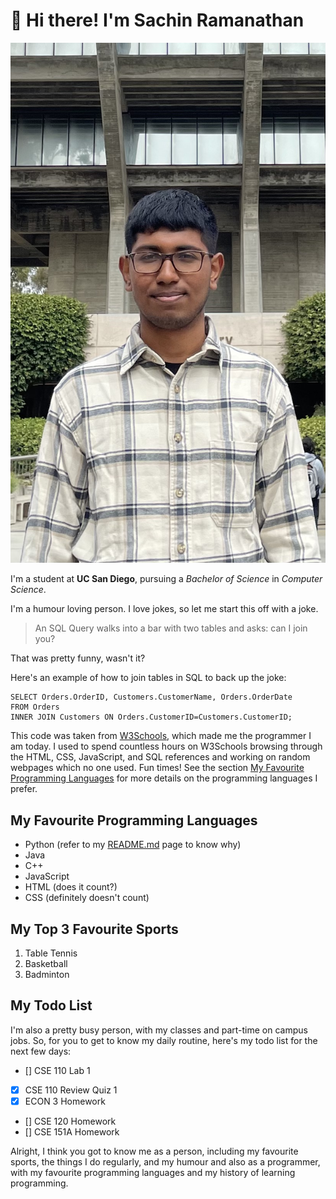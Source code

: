 # 👋 Hi there! I'm Sachin Ramanathan

![Picture of me](picture.jpeg)

I'm a student at **UC San Diego**, pursuing a *Bachelor of Science* in *Computer Science*.


I'm a humour loving person. I love jokes, so let me start this off with a joke.

> An SQL Query walks into a bar with two tables and asks: can I join you?

That was pretty funny, wasn't it?

Here's an example of how to join tables in SQL to back up the joke:

```
SELECT Orders.OrderID, Customers.CustomerName, Orders.OrderDate
FROM Orders
INNER JOIN Customers ON Orders.CustomerID=Customers.CustomerID;
```

This code was taken from [W3Schools](https://www.w3schools.com/sql/sql_join.asp), which made me the programmer I am today. I used to spend countless hours on W3Schools browsing through the HTML, CSS, JavaScript, and SQL references and working on random webpages which no one used. Fun times! See the section [My Favourite Programming Languages](#my-favourite-programming-languages) for more details on the programming languages I prefer.

## My Favourite Programming Languages

- Python (refer to my [README.md](README.md) page to know why)
- Java
- C++
- JavaScript
- HTML (does it count?)
- CSS (definitely doesn't count)

## My Top 3 Favourite Sports

1. Table Tennis
2. Basketball
3. Badminton

## My Todo List

I'm also a pretty busy person, with my classes and part-time on campus jobs. 
So, for you to get to know my daily routine, here's my todo list for the next few days:

- [] CSE 110 Lab 1
- [x] CSE 110 Review Quiz 1
- [x] ECON 3 Homework
- [] CSE 120 Homework
- [] CSE 151A Homework

Alright, I think you got to know me as a person, including my favourite sports, the things I do regularly, and my humour and also as a programmer, with my favourite programming languages and my history of learning programming.